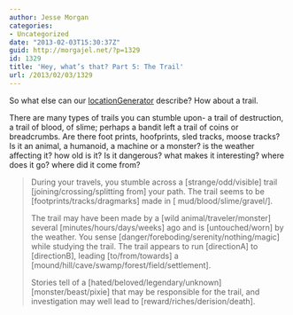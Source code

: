 ```yaml
---
author: Jesse Morgan
categories:
- Uncategorized
date: "2013-02-03T15:30:37Z"
guid: http://morgajel.net/?p=1329
id: 1329
title: 'Hey, what’s that? Part 5: The Trail'
url: /2013/02/03/1329
---
```


So what else can our [locationGenerator](http://morgajel.net/2013/02/02/1313 "Hey, what’s that? Part 1: The Ruins") describe? How about a trail.

There are many types of trails you can stumble upon- a trail of destruction, a trail of blood, of slime; perhaps a bandit left a trail of coins or breadcrumbs. Are there foot prints, hoofprints, sled tracks, moose tracks? Is it an animal, a humanoid, a machine or a monster? is the weather affecting it? how old is it? Is it dangerous? what makes it interesting? where does it go? where did it come from?

> During your travels, you stumble across a \[strange/odd/visible\] trail \[joining/crossing/splitting from\] your path. The trail seems to be \[footprints/tracks/dragmarks\] made in \[ mud/blood/slime/gravel/\].
> 
> The trail may have been made by a \[wild animal/traveler/monster\] several \[minutes/hours/days/weeks\] ago and is \[untouched/worn\] by the weather. You sense \[danger/foreboding/serenity/nothing/magic\] while studying the trail. The trail appears to run \[directionA\] to \[directionB\], leading \[to/from/towards\] a \[mound/hill/cave/swamp/forest/field/settlement\].
> 
> Stories tell of a \[hated/beloved/legendary/unknown\] \[monster/beast/pixie\] that may be responsible for the trail, and investigation may well lead to \[reward/riches/derision/death\].